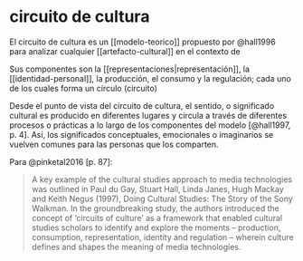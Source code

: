 # circuito de cultura
El circuito de cultura es un [[modelo-teorico]] propuesto por @hall1996 para analizar cualquier [[artefacto-cultural]] en el contexto de 

Sus componentes son la [[representaciones|representación]], la [[identidad-personal]], la producción, el consumo y la regulación; cada uno de los cuales forma un círculo (circuito)

Desde el punto de vista del circuito de cultura, el sentido, o significado cultural es producido en diferentes lugares y circula a través de diferentes procesos o prácticas a lo largo de los componentes del modelo \[@hall1997, p. 4\]. Así, los significados conceptuales, emocionales o imaginarios se vuelven comunes para las personas que los comparten.

Para @pinketal2016 [p. 87]:

>A key example of the cultural studies approach to media technologies was outlined in Paul du Gay, Stuart Hall, Linda Janes, Hugh Mackay and Keith Negus (1997), Doing Cultural Studies: The Story of the Sony Walkman. In the groundbreaking study, the authors introduced the concept of ‘circuits of culture’ as a framework that enabled cultural studies scholars to identify and explore the moments – production, consumption, representation, identity and regulation – wherein culture defines and shapes the meaning of media technologies.
